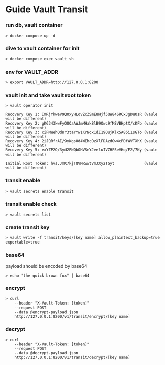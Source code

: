 # Guide Vault Transit

### run db, vault container
```
> docker compose up -d
```

### dive to vault container for init
```
> docker compose exec vault sh
```

### env for VAULT_ADDR
```
> export VAULT_ADDR=http://127.0.0.1:8200
```

### vault init and take vault root token
```
> vault operator init

Recovery Key 1: ImRjYkweV9Q0xyHLovZcZSmE8Hjf5QW84SRCxJgDuOsR (vaule will be different)
Recovery Key 2: gK6343kwFyO8QaAWJmMHak8lB9Owc9fMSVBHptX/cKFb (vaule will be different)
Recovery Key 3: ciFMWehOdnr3taYYw1KrNqx1dI19OujKlxSA85i1sGTo (vaule will be different)
Recovery Key 4: 2iJQRfrAI/9yKgs0d4WEhcOzXlFDAzdOw4cPDfWVTXhX (vaule will be different)
Recovery Key 5: exYZP2O/3yd2PNQbOHVSeYJeeluIVZHFSeVHq/F2/7Ky (vaule will be different)

Initial Root Token: hvs.JmK7kjTQVMRwwtVmJXy2TGyt             (vaule will be different)
```

### transit enable
```
> vault secrets enable transit
```
### transit enable check
```
> vault secrets list
```
### create transit key
```
> vault write -f transit/keys/[key name] allow_plaintext_backup=true exportable=true
```

### base64
payload should be encoded by base64

```
> echo "the quick brown fox" | base64
```

### encrypt
```
> curl
    --header "X-Vault-Token: [token]"
    --request POST
    --data @encrypt-payload.json
    http://127.0.0.1:8200/v1/transit/encrypt/[key name]
```

### decrypt
```
> curl 
    --header "X-Vault-Token: [token]"
    --request POST
    --data @decrypt-payload.json
    http://127.0.0.1:8200/v1/transit/decrypt/[key name]
```
